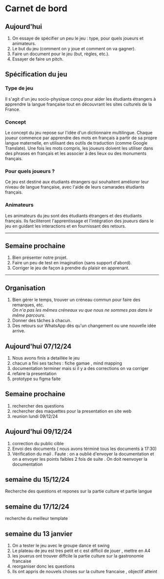  # Carnet de bord

## Aujourd'hui

1. On essaye de spécifier un peu le jeu : type, pour quels joueurs et animateurs.
2. Le but du jeu (comment on y joue et comment on va gagner).
3. Faire un document pour le jeu (but, règles, etc.).
4. Essayer de faire un pitch.



## Spécification du jeu

### Type de jeu
Il s'agit d'un jeu socio-physique conçu pour aider les étudiants étrangers à apprendre la langue française tout en découvrant les sites culturels de la France.

### Concept
Le concept du jeu repose sur l'idée d'un dictionnaire multilingue. Chaque joueur commence par apprendre des mots en français à partir de sa propre langue maternelle, en utilisant des outils de traduction (comme Google Translate). Une fois les mots compris, les joueurs doivent les utiliser dans des phrases en français et les associer à des lieux ou des monuments français.

### Pour quels joueurs ?
Ce jeu est destiné aux étudiants étrangers qui souhaitent améliorer leur niveau de langue française, avec l'aide de leurs camarades étudiants français.

### Animateurs
Les animateurs du jeu sont des étudiants étrangers et des étudiants français. Ils faciliteront l'apprentissage et l'intégration des joueurs dans le jeu en guidant les interactions et en fournissant des retours.

---

## Semaine prochaine

1. Bien présenter notre projet.
2. Faire un peu de test en imagination (sans support d'abord).
3. Corriger le jeu de façon à prendre du plaisir en apprenant.

---

## Organisation

1. Bien gérer le temps, trouver un créneau commun pour faire des remarques, etc.  
   *On n'a pas les mêmes créneaux vu que nous ne sommes pas dans le même parcours.*
2. Donner des tâches à chacun.
3. Des retours sur WhatsApp dès qu'un changement ou une nouvelle idée arrive.


## Aujourd'hui  07/12/24

1. Nous avons finis a detaillée le jeu 
2. chacun a fini ses taches : fiche gamae , mind mapping
3. documentation terminer mais si il y a des corrections on va corriger
4. refaire la presentation
5. prototype su figma faite 

## Semaine prochaine

1. rechercher des questions
2. rechercher des maquettes pour la presentation en site web 
3. reunion lundi 09/12/24

## Aujourd'hui  09/12/24
1. correction du public cible 
2. Envoi des documents ( nous avons términé tous les documents à 17:30)
3. Vérification du mail . Faute : on a oublié d'envoyer la documentation et on a envoyer les points faibles 2 fois de suite . On doit reenvoyer la documentation

##  semaine du 15/12/24

Recherche des questions et repones sur la partie culture et partie langue

##  semaine du 17/12/24

recherche du meilleur template

## semaine du 13 janvier 
1. On a tester le jeu avec le groupe dance et swing
2. Le plateau de jeu est tres petit et c est difficil de jouer , mettre en A4
3. les jouerus ont trouver diffcile la partie culture sur la gastronomie francaise
4. reorganiser donc les questions 
5. Ils ont appris de nouvels choses sur la culture francaise , objectif atteint











